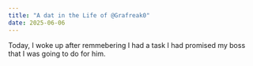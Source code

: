 ```yaml
---
title: "A dat in the Life of @Grafreak0"
date: 2025-06-06
---
```


Today, I woke up after remmebering I had a task I had promised my boss that I was going to do for him.
